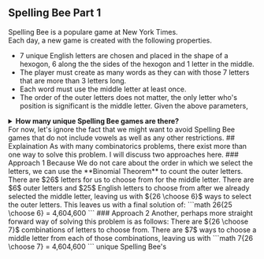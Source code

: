 ## Spelling Bee Part 1
Spelling Bee is a populare game at New York Times.  
Each day, a new game is created with the following properties.  
* $7$ unique English letters are chosen and placed in the shape of a hexogon, $6$ along the the sides of the hexogon and $1$ letter in the middle.  
* The player must create as many words as they can with those 7 letters that are more than $3$ letters long.
* Each word must use the middle letter at least once.
* The order of the outer letters does not matter, the only letter who's position is significant is the middle letter.
Given the above parameters,
<details><summary><b>How many unique Spelling Bee games are there?</b></summary>$26{25 \choose 6} = 4,604,600$</details>
For now, let's ignore the fact that we might want to avoid Spelling Bee games that do not include vowels as well as any other restrictions.  
## Explaination
As with many combinatorics problems, there exist more than one way to solve this problem.  I will discuss two approaches here.
### Approach 1
Because We do not care about the order in which we select the letters, we can use the **Binomial Theorem** to count the outer letters.  
There are $26$ letters for us to choose from for the middle letter.  
There are $6$ outer letters and $25$ English letters to choose from after we already selected the middle letter, leaving us with ${26 \choose 6}$ ways to select the outer letters.  
This leaves us with a final solution of:
```math
26{25 \choose 6} = 4,604,600
```
### Approach 2
Another, perhaps more straight forward way of solving this problem is as follows:
There are ${26 \choose 7}$ combinations of letters to choose from.  
There are $7$ ways to choose a middle letter from each of those combinations, leaving us with
```math
7{26 \choose 7} = 4,604,600
```
unique Spelling Bee's 


